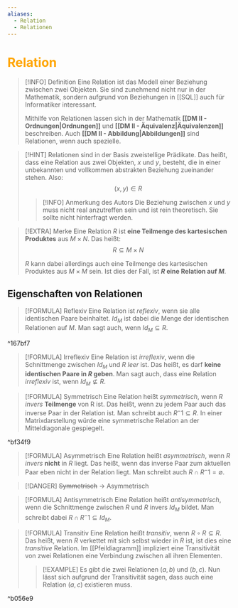 ```yaml
---
aliases:
  - Relation
  - Relationen
---
```

# <font color = "orange">Relation</font>
>[!INFO] Definition
>Eine Relation ist das Modell einer Beziehung zwischen zwei Objekten. Sie sind zunehmend nicht nur in der Mathematik, sondern aufgrund von Beziehungen in [[SQL]] auch für Informatiker interessant.
>
>Mithilfe von Relationen lassen sich in der Mathematik **[[DM II - Ordnungen|Ordnungen]]** und **[[DM II - Äquivalenz|Äquivalenzen]]** beschreiben. Auch **[[DM II - Abbildung|Abbildungen]]** sind Relationen, wenn auch spezielle.

>[!HINT] Relationen sind in der Basis zweistellige Prädikate.
>Das heißt, dass eine Relation aus zwei Objekten, $x$ und $y$, besteht, die in einer unbekannten und vollkommen abstrakten Beziehung zueinander stehen.
>Also: 
>$$
>(x,y) \in R
>$$
>>[!INFO] Anmerkung des Autors
>>Die Beziehung zwischen $x$ und $y$ muss nicht real anzutreffen sein und ist rein theoretisch. Sie sollte nicht hinterfragt werden.

>[!EXTRA] Merke
>Eine Relation $R$ ist **eine Teilmenge des kartesischen Produktes** aus $M \times N$.
>Das heißt: 
>$$
>R \subseteq M \times N
>$$
>
>$R$ kann dabei allerdings auch eine Teilmenge des kartesischen Produktes aus $M \times M$ sein. Ist dies der Fall, ist **$R$ eine Relation auf $M$**.

## Eigenschaften von Relationen
>[!FORMULA] Reflexiv
>Eine Relation ist *reflexiv*, wenn sie alle identischen Paare beinhaltet. $Id_M$ ist dabei die Menge der identischen Relationen auf $M$. Man sagt auch, wenn $Id_M \subseteq R$. 

^167bf7

>[!FORMULA] Irreflexiv
>Eine Relation ist *irreflexiv*, wenn die Schnittmenge zwischen $Id_M$ und $R$ *leer* ist. Das heißt, es darf **keine identischen Paare in $R$ geben**.  Man sagt auch, dass eine Relation *irreflexiv* ist, wenn $Id_M \not\subseteq R$.

>[!FORMULA] Symmetrisch
>Eine Relation heißt *symmetrisch*, wenn *$R$ invers* **Teilmenge** von R ist. Das heißt, wenn zu jedem Paar auch das inverse Paar in der Relation ist. Man schreibt auch $R^-1 \subseteq R$.
>In einer Matrixdarstellung würde eine symmetrische Relation an der Mitteldiagonale gespiegelt.

^bf34f9

>[!FORMULA] Asymmetrisch
>Eine Relation heißt *asymmetrisch*, wenn *$R$ invers* **nicht** in $R$ liegt. Das heißt, wenn das inverse Paar zum aktuellen Paar eben nicht in der Relation liegt. Man schreibt auch $R \cap R^-1 = \emptyset$.

>[!DANGER] ~~Symmetrisch~~ $\to$ Asymmetrisch

>[!FORMULA] Antisymmetrisch
>Eine Relation heißt *antisymmetrisch*, wenn die Schnittmenge zwischen $R$ und $R$ invers $Id_M$ bildet. Man schreibt dabei $R \cap R^-1 \subseteq Id_M$. 

>[!FORMULA] Transitiv
>Eine Relation heißt *transitiv*, wenn $R \circ R \subseteq R$. Das heißt, wenn $R$ verkettet mit sich selbst wieder in $R$ ist, ist dies eine *transitive* Relation. Im [[Pfeildiagramm]] impliziert eine Transitivität von zwei Relationen eine Verbindung zwischen all ihren Elementen. 
>>[!EXAMPLE]
>>Es gibt die zwei Relationen $(a,b)$ und $(b,c)$. Nun lässt sich aufgrund der Transitivität sagen, dass auch eine Relation $(a,c)$ existieren muss.

^b056e9

